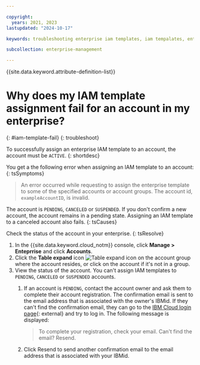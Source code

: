 ```yaml
---

copyright:
  years: 2021, 2023
lastupdated: "2024-10-17"

keywords: troubleshooting enterprise iam templates, iam tempalates, enterprise-managed IAM, access enteprise IAM, access templates, error message, assign template error, invalid account

subcollection: enterprise-management

---
```


{{site.data.keyword.attribute-definition-list}}


# Why does my IAM template assignment fail for an account in my enterprise?
{: #iam-template-fail}
{: troubleshoot}

To successfully assign an enterprise IAM template to an account, the account must be `ACTIVE`.
{: shortdesc}

You get a the following error when assigning an IAM template to an account:
{: tsSymptoms}

> An error occurred while requesting to assign the enterprise template to some of the specified accounts or account groups. The account id, `exampleAccountID`, is invalid.

The account is `PENDING`, `CANCELED` or `SUSPENDED`. If you don't confirm a new account, the account remains in a pending state. Assigning an IAM template to a canceled account also fails.
{: tsCauses}

Check the status of the account in your enterprise.
{: tsResolve}

1. In the {{site.data.keyword.cloud_notm}} console, click **Manage > Enteprrise** and click **Accounts**.
1. Click the **Table expand** icon ![Table expand icon](../icons/table-expand.svg "Table expand") on the account group where the account resides, or click on the account if it's not in a group.
1. View the status of the account. You can't assign IAM templates to `PENDING`, `CANCELED` or `SUSPENDED` accounts.
    1. If an account is `PENDING`, contact the account owner and ask them to complete their account registration. The confirmation email is sent to the email address that is associated with the owner's IBMid. If they can't find the confirmation email, they can go to the [IBM Cloud login page](https://cloud.ibm.com/){: external} and try to log in. The following message is displayed:

        > To complete your registration, check your email.
        > Can't find the email? Resend.

    1. Click Resend to send another confirmation email to the email address that is associated with your IBMid.
